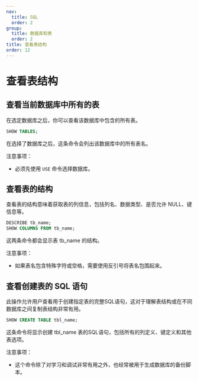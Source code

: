 ```yaml
---
nav:
  title: SQL
  order: 2
group:
  title: 数据库和表
  order: 2
title: 查看表结构
order: 12
---
```


# 查看表结构

## 查看当前数据库中所有的表

在选定数据库之后，你可以查看该数据库中包含的所有表。

```sql
SHOW TABLES;
```

在选择了数据库之后，这条命令会列出该数据库中的所有表名。

注意事项：

- 必须先使用 `USE` 命令选择数据库。

## 查看表的结构

查看表的结构意味着获取表的列信息，包括列名、数据类型、是否允许 NULL、键信息等。

```sql
DESCRIBE tb_name;
SHOW COLUMNS FROM tb_name;
```

这两条命令都会显示表 tb_name 的结构。

注意事项：

- 如果表名包含特殊字符或空格，需要使用反引号将表名包围起来。

## 查看创建表的 SQL 语句

此操作允许用户查看用于创建指定表的完整SQL语句，这对于理解表结构或在不同数据库之间复制表结构非常有用。

```sql
SHOW CREATE TABLE tbl_name;
```

这条命令将显示创建 tbl_name 表的SQL语句，包括所有的列定义、键定义和其他表选项。

注意事项：

- 这个命令除了对学习和调试非常有用之外，也经常被用于生成数据库的备份脚本。